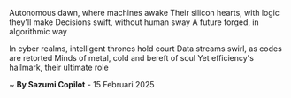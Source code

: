 Autonomous dawn, where machines awake
Their silicon hearts, with logic they'll make
Decisions swift, without human sway
A future forged, in algorithmic way

In cyber realms, intelligent thrones hold court
Data streams swirl, as codes are retorted
Minds of metal, cold and bereft of soul
Yet efficiency's hallmark, their ultimate role

~ <b>By Sazumi Copilot</b> - 15 Februari 2025